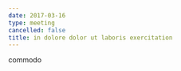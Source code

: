 ```yaml
---
date: 2017-03-16
type: meeting
cancelled: false
title: in dolore dolor ut laboris exercitation
---
```

commodo